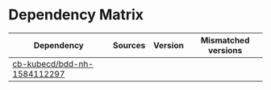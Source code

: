 # Dependency Matrix

Dependency | Sources | Version | Mismatched versions
---------- | ------- | ------- | -------------------
[cb-kubecd/bdd-nh-1584112297](https://github.com/cb-kubecd/bdd-nh-1584112297.git) |  | []() | 
